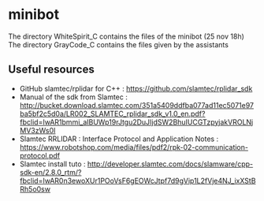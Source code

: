 # minibot

The directory WhiteSpirit_C contains the files of the minibot (25 nov 18h) \
The directory GrayCode_C contains the files given by the assistants

## Useful resources
* GitHub slamtec/rplidar for C++ : https://github.com/slamtec/rplidar_sdk
* Manual of the sdk from Slamtec : http://bucket.download.slamtec.com/351a5409ddfba077ad11ec5071e97ba5bf2c5d0a/LR002_SLAMTEC_rplidar_sdk_v1.0_en.pdf?fbclid=IwAR1bmmi_aIBUWp19rJtgu2DuJIjdSW2BhuIUCGTzpyjakVROLNjMV3zWs0I
* Slamtec RRLIDAR : Interface Protocol and Application Notes : https://www.robotshop.com/media/files/pdf2/rpk-02-communication-protocol.pdf
* Slamtec install tuto : http://developer.slamtec.com/docs/slamware/cpp-sdk-en/2.8.0_rtm/?fbclid=IwAR0n3ewoXUr1POoVsF6gEOWcJtpf7d9gVip1L2fVje4NJ_ixXStBRh5o0sw

